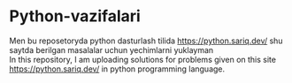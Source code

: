 # Python-vazifalari
Men bu reposetoryda python dasturlash tilida https://python.sariq.dev/ shu saytda berilgan masalalar uchun yechimlarni yuklayman                                         
In this repository, I am uploading solutions for problems given on this site https://python.sariq.dev/ in python programming language.
